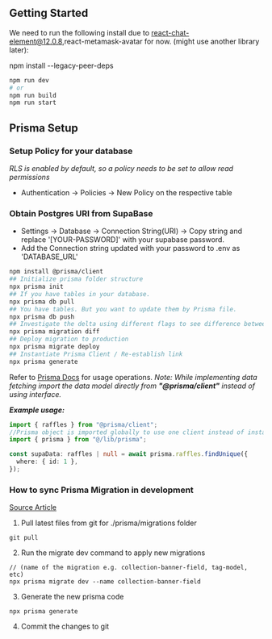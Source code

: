 ## Getting Started

We need to run the following install due to react-chat-element@12.0.8,react-metamask-avatar for now. (might use another library later):

npm install --legacy-peer-deps

```bash
npm run dev
# or
npm run build
npm run start
```

## Prisma Setup

### Setup Policy for your database

_RLS is enabled by default, so a policy needs to be set to allow read permissions_

- Authentication -> Policies -> New Policy on the respective table

### Obtain Postgres URI from SupaBase

- Settings -> Database -> Connection String(URI) -> Copy string and replace '[YOUR-PASSWORD]' with your supabase password.
- Add the Connection string updated with your password to .env as 'DATABASE_URL'

```bash
npm install @prisma/client
## Initialize prisma folder structure
npx prisma init
## If you have tables in your database.
npx prisma db pull
## You have tables. But you want to update them by Prisma file.
npx prisma db push
## Investigate the delta using different flags to see difference between local and production
npx prisma migration diff
## Deploy migration to production
npx prisma migrate deploy
## Instantiate Prisma Client / Re-establish link
npx prisma generate
```

Refer to [Prisma Docs](https://www.prisma.io/docs/concepts/components/prisma-client/crud) for usage operations.
_Note: While implementing data fetching import the data model directly from **"@prisma/client"** instead of using interface._

**_Example usage:_**

```ts
import { raffles } from "@prisma/client";
//Prisma object is imported globally to use one client instead of instantiating every time
import { prisma } from "@/lib/prisma";

const supaData: raffles | null = await prisma.raffles.findUnique({
  where: { id: 1 },
});
```

### How to sync Prisma Migration in development

[Source Article](https://www.prisma.io/docs/guides/migrate/developing-with-prisma-migrate/team-development)

1. Pull latest files from git for ./prisma/migrations folder

```
git pull
```

2. Run the migrate dev command to apply new migrations

```
// (name of the migration e.g. collection-banner-field, tag-model, etc)
npx prisma migrate dev --name collection-banner-field
```

3. Generate the new prisma code

```
npx prisma generate
```

4. Commit the changes to git
